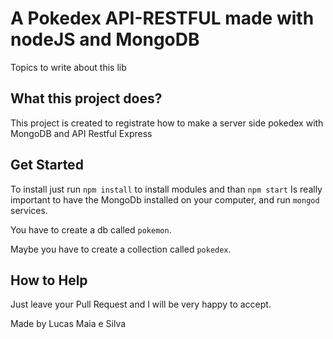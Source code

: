 # A Pokedex API-RESTFUL  made with nodeJS and MongoDB 

Topics to write about this lib

## What this project does?

This project is created to registrate how to make a server side pokedex with MongoDB and API Restful Express

## Get Started

To install just run `npm install` to install modules and than `npm start`
Is really important to have the MongoDb installed on your computer, and run `mongod` services. 

You have to create a db called `pokemon`.

Maybe you have to create a collection called `pokedex`.

## How to Help

Just leave your Pull Request and I will be very happy to accept.

Made by Lucas Maia e Silva